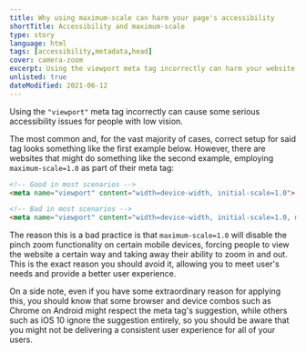 ```yaml
---
title: Why using maximum-scale can harm your page's accessibility
shortTitle: Accessibility and maximum-scale
type: story
language: html
tags: [accessibility,metadata,head]
cover: camera-zoom
excerpt: Using the viewport meta tag incorrectly can harm your website's accessibility. Learn how to prevent problems with this handy guide.
unlisted: true
dateModified: 2021-06-12
---
```


Using the `"viewport"` meta tag incorrectly can cause some serious accessibility issues for people with low vision.

The most common and, for the vast majority of cases, correct setup for said tag looks something like the first example below. However, there are websites that might do something like the second example, employing `maximum-scale=1.0` as part of their meta tag:

```html
<!-- Good in most scenarios -->
<meta name="viewport" content="width=device-width, initial-scale=1.0">

<!-- Bad in most scenarios -->
<meta name="viewport" content="width=device-width, initial-scale=1.0, maximum-scale=1.0">
```

The reason this is a bad practice is that `maximum-scale=1.0` will disable the pinch zoom functionality on certain mobile devices, forcing people to view the website a certain way and taking away their ability to zoom in and out. This is the exact reason you should avoid it, allowing you to meet user's needs and provide a better user experience.

On a side note, even if you have some extraordinary reason for applying this, you should know that some browser and device combos such as Chrome on Android might respect the meta tag's suggestion, while others such as iOS 10 ignore the suggestion entirely, so you should be aware that you might not be delivering a consistent user experience for all of your users.
